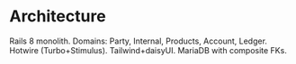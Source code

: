 # Architecture

Rails 8 monolith. Domains: Party, Internal, Products, Account, Ledger.
Hotwire (Turbo+Stimulus). Tailwind+daisyUI. MariaDB with composite FKs.
